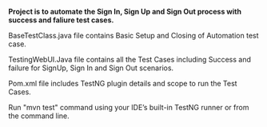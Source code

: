 **Project is to automate the Sign In, Sign Up and Sign Out process with success and faliure test cases.**


BaseTestClass.java file contains Basic Setup and Closing of Automation test case.

TestingWebUI.Java file contains all the Test Cases including Success and failure for SignUp, Sign In and Sign Out scenarios.

Pom.xml file includes TestNG plugin details and scope to run the Test Cases.

Run "mvn test" command using your IDE’s built-in TestNG runner or from the command line. 
